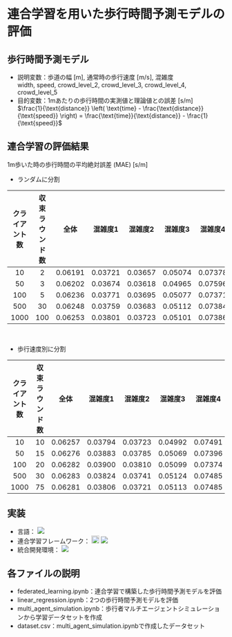 # 連合学習を用いた歩行時間予測モデルの評価

## 歩行時間予測モデル
- 説明変数：歩道の幅 [m], 通常時の歩行速度 [m/s], 混雑度  
  width, speed, crowd_level_2, crowd_level_3, crowd_level_4, crowd_level_5
- 目的変数：1mあたりの歩行時間の実測値と理論値との誤差 [s/m]  
$\frac{1}{\text{distance}} \left( \text{time} - \frac{\text{distance}}{\text{speed}} \right) = \frac{\text{time}}{\text{distance}} - \frac{1}{\text{speed}}$

## 連合学習の評価結果
1m歩いた時の歩行時間の平均絶対誤差 (MAE) [s/m]

- ランダムに分割

| クライアント数 | 収束ラウンド数 | 全体 | 混雑度1 | 混雑度2 |  混雑度3 |  混雑度4 |  混雑度5 |
|:---:|:---:|:---:|:---:|:---:|:---:|:---:|:---:|
| 10 | 2 | 0.06191 | 0.03721 | 0.03657 | 0.05074 | 0.07378 | 0.11339 |
| 50 | 3 | 0.06202 | 0.03674 | 0.03618 | 0.04965 | 0.07596 | 0.11379 |
| 100 | 5 | 0.06236 | 0.03771 | 0.03695 | 0.05077 | 0.07371 | 0.11478 |
| 500 | 30 | 0.06248 | 0.03759 | 0.03683 | 0.05112 | 0.07384 | 0.11517 |
| 1000 | 100 | 0.06253 | 0.03801 | 0.03723 | 0.05101 | 0.07386 | 0.11464 |

<br>

- 歩行速度別に分割

| クライアント数 | 収束ラウンド数 | 全体 | 混雑度1 | 混雑度2 |  混雑度3 |  混雑度4 |  混雑度5 |
|:---:|:---:|:---:|:---:|:---:|:---:|:---:|:---:|
| 10 | 10 | 0.06257 | 0.03794 | 0.03723 | 0.04992 | 0.07491 | 0.11505 |
| 50 | 15 | 0.06276 | 0.03883 | 0.03785 | 0.05069 | 0.07396 | 0.11456 |
| 100 | 20 | 0.06282 | 0.03900 | 0.03810 | 0.05099 | 0.07374 | 0.11436 |
| 500 | 30 | 0.06283 | 0.03824 | 0.03741 | 0.05124 | 0.07485 | 0.11456 |
| 1000 | 75 | 0.06281 | 0.03806 | 0.03721 | 0.05113 | 0.07485 | 0.11497 |

## 実装
- 言語：
  <img src="https://img.shields.io/badge/-Python-3776AB.svg?logo=python&style=plastic">
- 連合学習フレームワーク：
  <img src="https://flower.dev/_next/image/?url=%2F_next%2Fstatic%2Fmedia%2Fflower_white_border.c2012e70.png&w=640&q=75" width="18px" alt="Flower Website">
  <img src="https://img.shields.io/badge/-Flower-F2B705.svg?logo=&style=plastic">
- 統合開発環境：
  <img src="https://img.shields.io/badge/-Colab-F9AB00.svg?logo=google%20colab&style=plastic">

## 各ファイルの説明
- federated_learning.ipynb：連合学習で構築した歩行時間予測モデルを評価
- linear_regression.ipynb：2つの歩行時間予測モデルを評価
- multi_agent_simulation.ipynb：歩行者マルチエージェントシミュレーションから学習データセットを作成
- dataset.csv：multi_agent_simulation.ipynbで作成したデータセット
